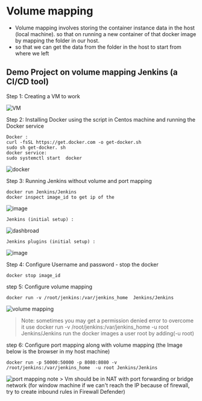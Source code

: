 # Volume mapping
-  Volume mapping involves storing the container instance data in the host (local machine). so that on running a new container of that docker image by mapping the folder in our host.
-  so that we can get the data from the folder in the host to start from where we left


  ## Demo Project on volume mapping Jenkins (a CI/CD tool)

Step 1: Creating a VM to work

![VM](https://github.com/mathanraj0601/Docker/assets/98396468/50072db0-0baa-418d-bc72-e92dda3cfef9)

Step 2: Installing Docker using the script in Centos machine and running the Docker service
```
Docker :
curl -fsSL https://get.docker.com -o get-docker.sh
sudo sh get-docker. sh
docker service:
sudo systemctl start  docker

```
![docker](https://github.com/mathanraj0601/Docker/assets/98396468/f3cb312e-70a4-4187-876d-592ef940e11d)

Step 3: Running Jenkins without volume and port mapping
```
docker run Jenkins/Jenkins
docker inspect image_id to get ip of the 
```
![image](https://github.com/mathanraj0601/Docker/assets/98396468/f258d0c0-207e-4c2c-9f24-aea0c50abd0a)
```
Jenkins (initial setup) :
```
![dashbroad](https://github.com/mathanraj0601/Docker/assets/98396468/859f907e-b7e5-48b2-aa79-23c12d93c595)
```
Jenkins plugins (initial setup) :
```
![image](https://github.com/mathanraj0601/Docker/assets/98396468/dba4dbf5-7eea-4f28-9288-cc2fe0c24480)

Step 4: Configure Username and password - stop the docker
```
docker stop image_id
```

step 5: Configure volume mapping

```
docker run -v /root/jenkins:/var/jenkins_home  Jenkins/Jenkins 
```
![volume mapping](https://github.com/mathanraj0601/Docker/assets/98396468/78f95f38-49f1-40bd-93fe-7cb68046e0f7)
> Note: sometimes you may get a permission denied error to overcome it use  docker run -v /root/jenkins:/var/jenkins_home -u root  Jenkins/Jenkins  run the docker images a user root by adding(-u root)

step 6: Configure port mapping along with volume mapping (the Image below is the browser in my host machine)

```
docker run -p 50000:50000 -p 8080:8080 -v /root/jenkins:/var/jenkins_home  -u root Jenkins/Jenkins

```
![port mapping](https://github.com/mathanraj0601/Docker/assets/98396468/1df7fd6a-2bfe-4464-ab18-2d579bea3e92)
note > Vm should be in NAT with port forwarding or bridge network (for window machine if we can't reach the IP  because of firewall, try to create inbound rules in Firewall Defender)


